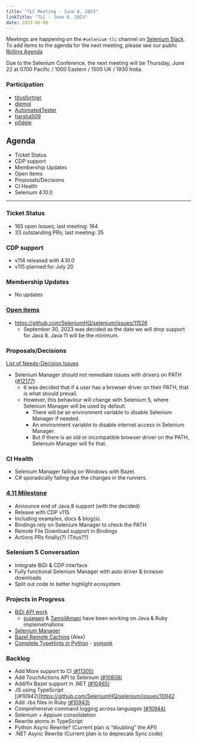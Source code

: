 ```yaml
---
title: "TLC Meeting - June 8, 2023"
linkTitle: "TLC - June 8, 2023"
date: 2023-06-08
---
```


Meetings are happening on the `#selenium-tlc` channel on [Selenium Slack](https://selenium.dev/support).
To add items to the agenda for the next meeting, please see our public [Rolling Agenda](https://docs.google.com/document/d/18InWY44S0C_ECkRkRo8GKictu8BEtsahRsFh17tmUR0/edit#)

Due to the Selenium Conference, the next meeting will be Thursday, June 22 at 0700 Pacific / 1000 Eastern / 1500 UK / 1930 India.

### Participation

* [titusfortner]
* [diemol]
* [AutomatedTester]
* [harsha509]
* [p0deje]

## Agenda

* Ticket Status
* CDP support
* Membership Updates
* Open items
* Proposals/Decisions
* CI Health
* Selenium 4.10.0

***

### Ticket Status

* 165 open Issues; last meeting: 164
* 33 outstanding PRs; last meeting: 35

### CDP support

* v114 released with 4.10.0
* v115 planned for July 20

### Membership Updates

* No updates

### [Open items](https://github.com/SeleniumHQ/selenium/labels/A-needs%20new%20owner)

* https://github.com/SeleniumHQ/selenium/issues/11526
  * September 30, 2023 was decided as the date we will drop support for Java 8. Java 11 will be the minimum.

### Proposals/Decisions

[List of Needs-Decision Issues](https://github.com/SeleniumHQ/selenium/labels/A-needs%20decision)

* Selenium Manager should not remediate issues with drivers on PATH ([#12177](https://github.com/SeleniumHQ/selenium/issues/12177))
  * It was decided that if a user has a browser driver on their PATH, that is what should prevail.
  * However, this behaviour will change with Selenium 5, where Selenium Manager will be used by default.
    * There will be an environment variable to disable Selenium Manager if needed.
    * An environment variable to disable internet access in Selenium Manager.
    * But if there is an old or incompatible browser driver on the PATH, Selenium Manager will fix that.


### CI Health

* Selenium Manager failing on Windows with Bazel.
* C#  sporadically failing due the changes in the runners.


### [4.11 Milestone](https://github.com/SeleniumHQ/selenium/milestone/12)
* Announce end of Java 8 support (with the decided)
* Release with CDP v115 
* Including examples, docs & blog(s). 
* Bindings rely on Selenium Manager to check the PATH
* Remote File Download support in Bindings 
* Actions PRs finally(?) (Titus??)

### Selenium 5 Conversation
* Integrate BiDi & CDP interface
* Fully functional Selenium Manager with auto driver & browser downloads
* Split out code to better highlight ecosystem

### Projects in Progress

* [BiDi API work](https://docs.google.com/document/d/1dCd8Y2PYaR5mOGSmNTwllEHNmFqegfoGkP-TCKvPzSU/edit#)
  * [pujagani] & [TamsilAmani] have been working on Java & Ruby implemetnations
* [Selenium Manager](https://github.com/SeleniumHQ/selenium/blob/trunk/rust/README.md#roadmap)
* [Bazel Remote Caching](https://github.com/SeleniumHQ/selenium/issues/11306) (Alex)
* [Complete TypeHints in Python](https://github.com/SeleniumHQ/selenium/issues/9480) - [symonk]

### Backlog 

* Add More support to CI [(#11305)](https://github.com/SeleniumHQ/selenium/issues/11305)
* Add TouchActions API to Selenium [(#10808)](https://github.com/SeleniumHQ/selenium/issues/10808)
* Add/fix Bazel support in .NET [(#10465)](https://github.com/SeleniumHQ/selenium/issues/10465)
* JS using TypeScript [(#10942)]https://github.com/SeleniumHQ/selenium/issues/10942
* Add .rbs files in Ruby [(#10943)](https://github.com/SeleniumHQ/selenium/issues/10943)
* Comprehensive command logging across languages [(#10944)](https://github.com/SeleniumHQ/selenium/issues/10944)
* Selenium + Appium consolidation
* Rewrite atoms in TypeScript
* Python Async Rewrite? (Current plan is “doubling” the API)
* .NET Async Rewrite (Current plan is to deprecate Sync code)

[boni_gg]: https://twitter.com/boni_gg/
[harsha509]: https://github.com/harsha509/
[p0deje]: https://github.com/p0deje/
[pujagani]: https://github.com/pujagani/
[TamsilAmani]: https://github.com/TamsilAmani/
[titusfortner]: https://github.com/titusfortner/
[AutomatedTester]: https://github.com/AutomatedTester/
[diemol]: https://github.com/diemol/
[symonk]: https://github.com/symonk
[krmahadevan]: https://github.com/krmahadevan
